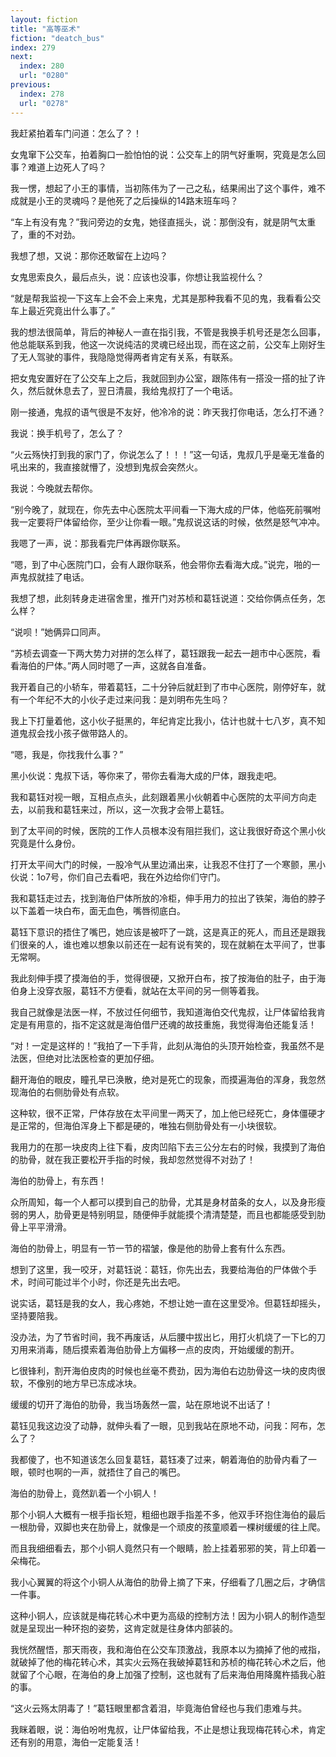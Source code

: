 ```yaml
---
layout: fiction
title: "高等巫术"
fiction: "deatch_bus"
index: 279
next:
  index: 280
  url: "0280"
previous:
  index: 278
  url: "0278"
---
```

我赶紧拍着车门问道：怎么了？！

女鬼窜下公交车，拍着胸口一脸怕怕的说：公交车上的阴气好重啊，究竟是怎么回事？难道上边死人了吗？

我一愣，想起了小王的事情，当初陈伟为了一己之私，结果闹出了这个事件，难不成就是小王的灵魂吗？是他死了之后操纵的14路末班车吗？

“车上有没有鬼？”我问旁边的女鬼，她径直摇头，说：那倒没有，就是阴气太重了，重的不对劲。

我想了想，又说：那你还敢留在上边吗？

女鬼思索良久，最后点头，说：应该也没事，你想让我监视什么？

“就是帮我监视一下这车上会不会上来鬼，尤其是那种我看不见的鬼，我看看公交车上最近究竟出什么事了。”

我的想法很简单，背后的神秘人一直在指引我，不管是我换手机号还是怎么回事，他总能联系到我，他这一次说纯洁的灵魂已经出现，而在这之前，公交车上刚好生了无人驾驶的事件，我隐隐觉得两者肯定有关系，有联系。

把女鬼安置好在了公交车上之后，我就回到办公室，跟陈伟有一搭没一搭的扯了许久，然后就休息去了，翌日清晨，我给鬼叔打了一个电话。

刚一接通，鬼叔的语气很是不友好，他冷冷的说：昨天我打你电话，怎么打不通？

我说：换手机号了，怎么了？

“火云殇快打到我的家门了，你说怎么了！！！”这一句话，鬼叔几乎是毫无准备的吼出来的，我直接就懵了，没想到鬼叔会突然火。

我说：今晚就去帮你。

“别今晚了，就现在，你先去中心医院太平间看一下海大成的尸体，他临死前嘱咐我一定要将尸体留给你，至少让你看一眼。”鬼叔说这话的时候，依然是怒气冲冲。

我嗯了一声，说：那我看完尸体再跟你联系。

“嗯，到了中心医院门口，会有人跟你联系，他会带你去看海大成。”说完，啪的一声鬼叔就挂了电话。

我想了想，此刻转身走进宿舍里，推开门对苏桢和葛钰说道：交给你俩点任务，怎么样？

“说呗！”她俩异口同声。

“苏桢去调查一下两大势力对拼的怎么样了，葛钰跟我一起去一趟市中心医院，看看海伯的尸体。”两人同时嗯了一声，这就各自准备。

我开着自己的小轿车，带着葛钰，二十分钟后就赶到了市中心医院，刚停好车，就有一个年纪不大的小伙子走过来问我：是刘明布先生吗？

我上下打量着他，这小伙子挺黑的，年纪肯定比我小，估计也就十七八岁，真不知道鬼叔会找小孩子做带路人的。

“嗯，我是，你找我什么事？”

黑小伙说：鬼叔下话，等你来了，带你去看海大成的尸体，跟我走吧。

我和葛钰对视一眼，互相点点头，此刻跟着黑小伙朝着中心医院的太平间方向走去，以前我和葛钰来过，所以，这一次我才会带上葛钰。

到了太平间的时候，医院的工作人员根本没有阻拦我们，这让我很好奇这个黑小伙究竟是什么身份。

打开太平间大门的时候，一股冷气从里边涌出来，让我忍不住打了一个寒颤，黑小伙说：1o7号，你们自己去看吧，我在外边给你们守门。

我和葛钰走过去，找到海伯尸体所放的冷柜，伸手用力的拉出了铁架，海伯的脖子以下盖着一块白布，面无血色，嘴唇彻底白。

葛钰下意识的捂住了嘴巴，她应该是被吓了一跳，这是真正的死人，而且还是跟我们很亲的人，谁也难以想象以前还在一起有说有笑的，现在就躺在太平间了，世事无常啊。

我此刻伸手摸了摸海伯的手，觉得很硬，又掀开白布，按了按海伯的肚子，由于海伯身上没穿衣服，葛钰不方便看，就站在太平间的另一侧等着我。

我自己就像是法医一样，不放过任何细节，我知道海伯交代鬼叔，让尸体留给我肯定是有用意的，指不定这就是海伯借尸还魂的故技重施，我觉得海伯还能复活！

“对！一定是这样的！”我拍了一下手背，此刻从海伯的头顶开始检查，我虽然不是法医，但绝对比法医检查的更加仔细。

翻开海伯的眼皮，瞳孔早已涣散，绝对是死亡的现象，而摸遍海伯的浑身，我忽然现海伯的右侧肋骨处有点软。

这种软，很不正常，尸体存放在太平间里一两天了，加上他已经死亡，身体僵硬才是正常的，但海伯浑身上下都是硬的，唯独右侧肋骨处有一小块很软。

我用力的在那一块皮肉上往下看，皮肉凹陷下去三公分左右的时候，我摸到了海伯的肋骨，就在我正要松开手指的时候，我却忽然觉得不对劲了！

海伯的肋骨上，有东西！

众所周知，每一个人都可以摸到自己的肋骨，尤其是身材苗条的女人，以及身形瘦弱的男人，肋骨更是特别明显，随便伸手就能摸个清清楚楚，而且也都能感受到肋骨上平平滑滑。

海伯的肋骨上，明显有一节一节的褶皱，像是他的肋骨上套有什么东西。

想到了这里，我一咬牙，对葛钰说：葛钰，你先出去，我要给海伯的尸体做个手术，时间可能过半个小时，你还是先出去吧。

说实话，葛钰是我的女人，我心疼她，不想让她一直在这里受冷。但葛钰却摇头，坚持要陪我。

没办法，为了节省时间，我不再废话，从后腰中拔出匕，用打火机烧了一下匕的刀刃用来消毒，随后摸索着海伯肋骨上方偏移一点的皮肉，开始缓缓的割开。

匕很锋利，割开海伯皮肉的时候也丝毫不费劲，因为海伯右边肋骨这一块的皮肉很软，不像别的地方早已冻成冰块。

缓缓的切开了海伯的肋骨，我当场轰然一震，站在原地说不出话了！

葛钰见我这边没了动静，就伸头看了一眼，见到我站在原地不动，问我：阿布，怎么了？

我都傻了，也不知道该怎么回复葛钰，葛钰凑了过来，朝着海伯的肋骨内看了一眼，顿时也啊的一声，就捂住了自己的嘴巴。

海伯的肋骨上，竟然趴着一个小铜人！

那个小铜人大概有一根手指长短，粗细也跟手指差不多，他双手环抱住海伯的最后一根肋骨，双脚也夹在肋骨上，就像是一个顽皮的孩童顺着一棵树缓缓的往上爬。

而且我细细看去，那个小铜人竟然只有一个眼睛，脸上挂着邪邪的笑，背上印着一朵梅花。

我小心翼翼的将这个小铜人从海伯的肋骨上摘了下来，仔细看了几圈之后，才确信一件事。

这种小铜人，应该就是梅花转心术中更为高级的控制方法！因为小铜人的制作造型就是呈现出一种环抱的姿势，这肯定就是往身体内部装的。

我恍然醒悟，那天雨夜，我和海伯在公交车顶激战，我原本以为摘掉了他的戒指，就破掉了他的梅花转心术，其实火云殇在我破掉葛钰和苏桢的梅花转心术之后，他就留了个心眼，在海伯的身上加强了控制，这也就有了后来海伯用降魔杵插我心脏的事。

“这火云殇太阴毒了！”葛钰眼里都含着泪，毕竟海伯曾经也与我们患难与共。

我眯着眼，说：海伯吩咐鬼叔，让尸体留给我，不止是想让我现梅花转心术，肯定还有别的用意，海伯一定能复活！